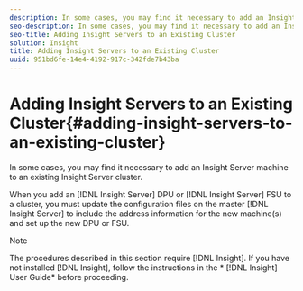 ```yaml
---
description: In some cases, you may find it necessary to add an Insight Server machine to an existing Insight Server cluster.
seo-description: In some cases, you may find it necessary to add an Insight Server machine to an existing Insight Server cluster.
seo-title: Adding Insight Servers to an Existing Cluster
solution: Insight
title: Adding Insight Servers to an Existing Cluster
uuid: 951bd6fe-14e4-4192-917c-342fde7b43ba
---
```


# Adding Insight Servers to an Existing Cluster{#adding-insight-servers-to-an-existing-cluster}

In some cases, you may find it necessary to add an Insight Server machine to an existing Insight Server cluster.

 When you add an [!DNL Insight Server] DPU or [!DNL Insight Server] FSU to a cluster, you must update the configuration files on the master [!DNL Insight Server] to include the address information for the new machine(s) and set up the new DPU or FSU.

>[!NOTE]
>
>The procedures described in this section require [!DNL Insight]. If you have not installed [!DNL Insight], follow the instructions in the * [!DNL Insight] User Guide* before proceeding.

